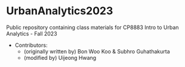 # UrbanAnalytics2023

Public repository containing class materials for CP8883 Intro to Urban Analytics - Fall 2023

* Contributors:
  * (originally written by) Bon Woo Koo & Subhro Guhathakurta
  * (modified by) Uijeong Hwang
